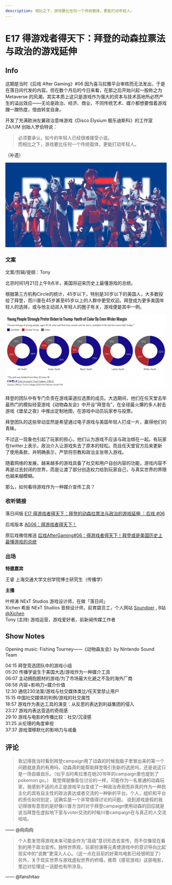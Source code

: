 ```yaml
---
description: 相比之下，游戏要比任何一个传统载体，更能打动年轻人。
---
```


# E17 得游戏者得天下：拜登的动森拉票法与政治的游戏延伸

## Info

这期是当时《后戏 After Gaming》\#06 因为喜马拉雅平台审核而无法发出，于是在落日间代发的内容。但在数个月后的今日来看，在那之后开始兴起一股称之为 Metaverse 的风潮，其实本质上这只是游戏作为强大的资本与技术高地所必然产生的溢出效应——无论是政治、经济、商业、不同传统艺术、媒介都想要借着游戏蹭一蹭热度，借由转变自身。

开发了充满欧洲左翼政治意味游戏《Disco Elysium 极乐迪斯科》的工作室 ZA/UM 创始人罗伯特说：

> 必须要承认，如今的年轻人已经很难接受小说。  
> 而相比之下，游戏要比任何一个传统载体，更能打动年轻人。

（补遗）

![](../.gitbook/assets/bidenfortnite.jpeg)

### 文案

文案/剪辑/提纲：Tony

北京时间1月21日上午9点半，美国将迎来历史上最懂游戏的总统。

根据第三方机构Circle的统计，45岁以下，特别是30岁以下的美国人，大多数投给了拜登，而川普在45岁甚至65岁以上的人群中更受欢迎。拜登成为更多美国年轻人的选择，或与他主动进入年轻人的圈子有关，游戏便是其中一例。

![](../.gitbook/assets/image-courtesy-of-circle-and-tisch-college.png)

拜登的团队中有专门负责在游戏渠道拉选票的成员。大选期间，他们在任天堂去年最热门的模拟经营游戏《动物森友会》中开设“拜登岛”，在全球最火爆的多人射击游戏《堡垒之夜》中推出定制地图，在游戏中动员玩家参与投票。

拜登团队的这些举动显然是希望通过电子游戏与美国年轻人打成一片，赢得他们的青睐。

不过这一现象也引起了玩家的担心，他们认为游戏不应该与政治绑在一起。有玩家在twitter上表示，政治介入让游戏失去了原本的轻松。而且任天堂官方后来更新了使用条款，并明确表示，严禁将宗教和政治主张带入游戏。

随着网络的发展，越来越多的游戏具备了社交和用户自创内容的功能，游戏内容不再是过去封闭的世界，而是让渡了部分创造权力给到玩家自己，与真实世界的界限也越来越模糊。

那么，如何看待游戏作为一种媒介宣传工具？

### 收听链接

落日间版 [E17 得游戏者得天下：拜登的动森拉票法与政治的游戏延伸 ｜后戏 \#06](https://www.xiaoyuzhoufm.com/episode/60072173ca2eae825672f19d?s=eyJ1IjogIjVlYmNkNzkwMjFhYzg1ODA0MTJiNzcxMCJ9)

后戏版本 [AG06：得游戏者得天下！](https://www.xiaoyuzhoufm.com/episode/6007aa54ee3ec78161e72ab6?s=eyJ1IjogIjVlYmNkNzkwMjFhYzg1ODA0MTJiNzcxMCJ9)

原后戏微信推送 [后戏AfterGaming\#06：得游戏者得天下！拜登或是美国历史上最懂游戏的总统](https://mp.weixin.qq.com/s/hAC2KAocdN6L6qTPmcWccA)

### 出场

**特邀嘉宾**

王睿 上海交通大学文创学院博士研究生（传播学）

**主播**

叶梓涛 NExT Studios 游戏设计师，在做「落日间」  
Xichen 希辰 NExT Studios 音频设计师，前育碧员工，个人网站 [Soundoer](https://soundoer.com/) , B站 [@Xichen](https://space.bilibili.com/157914767)  
Tony \(主持\) 游戏运营，游戏爱好者，前新闻传媒工作者

## Show Notes

Opening music: Fishing Tourney——《动物森友会》by Nintendo Sound Team

04:15 拜登竞选团队中的游戏小组   
05:20 传播学诞生于美国大选/游戏作为一种媒介工具   
06:07 主动拥抱题材的游戏/为了市场最大化避之不及的海外厂商   
08:58 内容+影响力=媒介价值   
12:30 通信230法案/游戏与社交媒体类比/任天堂禁止用户   
15:15 中国社交媒体的判例/游戏的社交属性   
18:57 游戏作为表达工具的演变：从反思的表达到利益集团的侵入   
23:27 游戏内表达营造的奇观感  
29:10 游戏与电影的传播比较：社交/沉浸感   
31:25 从伦理的角度审视   
37:37 游戏潜移默化的影响力与戒备

## 评论

> 我记得我当时看到拜登campaign用了动森的时候我脑子里冒出来的第一个问题就是真的有用吗，动森真的能帮助拜登吸引到新的选民吗，还是说这只是一场自娱自乐。（似乎当时希拉里在她2016年的campaign里也提到了pokemon go。） 我觉得就像各位讨论的一样，可能作为一名普通的动森玩家，我感到不适的点正是游戏平台变成了一种政治奇观而非真的作为一种民主化的具有自主性的政治表达或者交流的一种新的平台。个人，组织和平台的责任如何划定，这确实是一个非常值得讨论的问题。 说到游戏是假的我记得很有意思的是好像川普方当时对于拜登campaign使用动森的回应就是说当拜登在虚拟地下室与voter交流的时候川普campaign在与真正的人交流哈哈。

—— @向向向

> 个人愈发觉得游戏未来可能会作为“高级”意识形态去宣传，而不仅像现在看到的用于政治宣传。独特世界观，玩家扮演等元素使游戏中的意识导向比起现实中的“说教”更深入人心。（这一点在目前的好莱坞电影已经很明显了）另外，关于现实世界与游戏虚拟世界的坍塌，推荐《感官游戏》这部电影，里边对伦理这一话题也有所涉及。

—— @fanshitao

